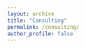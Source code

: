 ```yaml
---
layout: archive
title: "Consulting"
permalink: /consulting/
author_profile: false
---
```


<!--
## Statistical Consulting

I am available for private statistical consulting. Throughout my PhD, I've had the good fortune to work as a statistical analyst for The Department of Medicine at Western University.  In that role I provided statistical services to researching physicians, including: but not limited to:

* Providing statistical expertise in grant writing
* Helping design analysis plans for funded studies
* Helping clean data to prepare for modelling
* Statistical modelling
* Reporting and interpreting results of modelling
* Communication of results to non-expert audiences (including writing manuscripts for publication), and
* Responding to reviewer requests.

If you need help with statistics of any kind, I'm always open to lend a hand.  Please feel free to reach out at dpananos [at] gmail [dot] com.

## Pricing

I have variable pricing depending on requirements and timeline to complete work.  For classic statistical modelling of data, hourly rates start at \\$75 per hour.  For clinical prediction modelling, rates start at \\$150 per hour.  Additional fees are applied if work is to be prioritized (for example, for an upcoming deadline).  I offer a 30 minute consult free of charge to scope out project needs and will send you an estimated cost for the work.

-->
